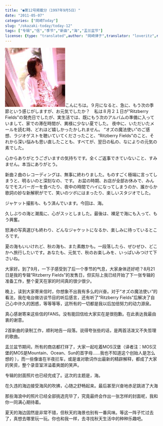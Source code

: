 ```yaml
---
title: "●第12号掲載分（1997年9月5日）"
date: "2011-05-07"
categories: ["岡崎Today"]
slug: "/okazaki-today/today-12"
tags: ["专辑","信","季节","新曲","海","盂兰盆节"]
license: {type: "translated",author: "岡崎律子",translator: "loveritz",reproduced-url: "http://www.ne.jp/asahi/okazaki/book/today/today12.html",reproduced-website: "岡崎律子Book"}
---
```


[![suwatte](./images/suwatte.jpg)](./images/suwatte.jpg)こんにちは。９月になると、急に、もう次の季節という感じがしますが、お元気でしたか？　私は８月２１日が"Ritzberry Fields"の発売日でしたが、実生活では、既にもう次のアルバムの準備に入っていまして、家での滞在時間が、異様に少ない夏でした。 夜中に、いただいたメールを読む時、どれほど嬉しかったかしれません。 “オズの魔法使い”のご感想、ラジオゲストを聴いていてくださったこと、“Ritzberry Fields”のこと、それから深い悩みも思い直したことも、すべてが、翌日の私の、なによりの元気の素でした。  
  
心からありがとうございますの気持ちです。全くご返事できていないこと、すみません。本当にありがとう。  
  
新曲２曲のレコーディングは、無事に終わりました。ものすごく極端に言ってしまうと、明るいのと深刻なの、です。 お盆の時期、お店が全部お休みで、みんなでモスバーガーを食べたり、夜中の時間でハイになってしまうのか、誰からか歌詞の妙な新解釈がでて、笑いのツボにはまったり、楽しいスタジオでした。  
  
ジャケット撮影も、もう済んでいます。今回は、海。  
  
久しぶりの海と潮風に、心がスッとしました。最後は、裸足で海にも入って、もう興奮。  
  
怒涛の写真選びも終わり、どんなジャケットになるか、楽しみに待っているところです。  
  
夏の海もいいけれど、秋の海も、また素敵かも。一段落したら、ぜひぜひ、どこかへ旅行したいです。あなたも、元気で、秋のお楽しみを、いっぱいみつけて下さいね。  
  
大家好。到了9月，一下子感受到了后一个季节的气息，大家身体还好吧？8月21日是我的专辑“Ritzberry Fields”的发售日，但实际上我已经开始了下一张专辑的准备工作，整个夏天在家的时间真的很少很少。  
  
晚上，读到大家寄来信时，你想象不出我有多么的兴奋。对于“オズの魔法使い”的看法，我在电台做访谈节目的听后感言，还有听了“Ritzberry Fields”后解决了自己心中许久的困惑，等等等等，这所有的一切都是我以后加倍努力的动力源泉。  
  
真心感谢寄来这些信的FANS。没有能回信给大家实在是很抱歉。在此表达我最由衷的谢意。  
  
2首新曲的录制工作，顺利地告一段落。说得夸张些的话，是两首活泼又不失哲理的歌曲。  
  
盂兰盆节期间，所有的商店都打烊了，大家一起吃着MOS汉堡（译者注：MOS汉堡的MOS是Mountain、Ocean、Sun的首字母……我也不知道这个创始人是怎么想的 ），而一些像谁在半夜拦车，或是谁对歌词作出最新的精辟解释，都成了大家的笑资，整个录音室洋溢着爽朗的笑声。  
  
专辑的封面照片也已经完成了。这次的主题是，海。  
  
在久违的海边接受海风的吹拂，心随之舒畅起来。最后甚至兴奋地赤足跳进了大海  
  
那些海浪中的照片已经全部挑选完毕了，究竟最终会作出一张怎样的封面呢，我和你一同满心期待着。  
  
夏天的海边固然是非常不错，但秋天的海景也别有一番风味。等这一阵子忙过去了，真想去哪里玩一玩。你也和我一样，去寻找秋天生活中的种种乐趣吧。
